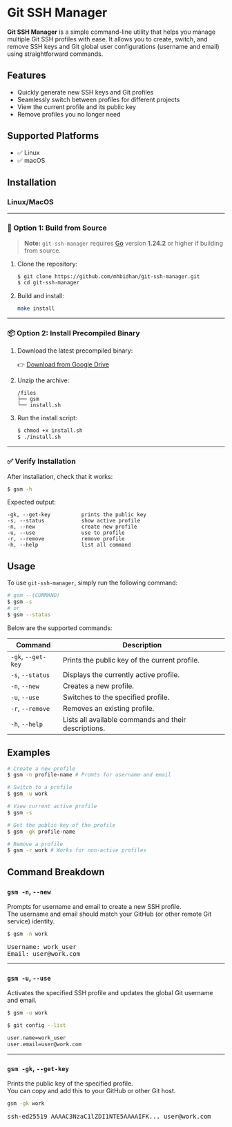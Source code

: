 # Git SSH Manager

**Git SSH Manager** is a simple command-line utility that helps you manage multiple Git SSH profiles with ease. It allows you to create, switch, and remove SSH keys and Git global user configurations (username and email) using straightforward commands.

## Features

- Quickly generate new SSH keys and Git profiles
- Seamlessly switch between profiles for different projects
- View the current profile and its public key
- Remove profiles you no longer need

## Supported Platforms

- ✅ Linux
- ✅ macOS

## Installation

### Linux/MacOS

---

### 🔧 Option 1: Build from Source

> **Note:** `git-ssh-manager` requires [Go](https://golang.org/dl/) version **1.24.2** or higher if building from source.

1. Clone the repository:

   ```bash
   $ git clone https://github.com/mhbidhan/git-ssh-manager.git
   $ cd git-ssh-manager
   ```

2. Build and install:
   ```bash
   make install
   ```

---

### 📦 Option 2: Install Precompiled Binary

1. Download the latest precompiled binary:

   👉 [Download from Google Drive](https://drive.google.com/file/d/1nLueHClz0-1YVyYJvc0-Y3trZWBHKsfM/view?usp=drive_link)

2. Unzip the archive:

   ```text
   /files
   ├── gsm
   └── install.sh
   ```

3. Run the install script:

   ```bash
   $ chmod +x install.sh
   $ ./install.sh
   ```

---

### ✅ Verify Installation

After installation, check that it works:

```bash
$ gsm -h
```

Expected output:

```text
-gk, --get-key          prints the public key
-s, --status            show active profile
-n, --new               create new profile
-u, --use               use to profile
-r, --remove            remove profile
-h, --help              list all command
```

## Usage

To use `git-ssh-manager`, simply run the following command:

```bash
# gsm --(COMMAND)
$ gsm -s
# or
$ gsm --status
```

Below are the supported commands:

| Command            | Description                                          |
| ------------------ | ---------------------------------------------------- |
| `-gk`, `--get-key` | Prints the public key of the current profile.        |
| `-s`, `--status`   | Displays the currently active profile.               |
| `-n`, `--new`      | Creates a new profile.                               |
| `-u`, `--use`      | Switches to the specified profile.                   |
| `-r`, `--remove`   | Removes an existing profile.                         |
| `-h`, `--help`     | Lists all available commands and their descriptions. |

## Examples

```bash
# Create a new profile
$ gsm -n profile-name # Promts for username and email

# Switch to a profile
$ gsm -u work

# View current active profile
$ gsm -s

# Get the public key of the profile
$ gsm -gk profile-name

# Remove a profile
$ gsm -r work # Works for non-active profiles
```

## Command Breakdown

### `gsm -n`, `--new`

Prompts for username and email to create a new SSH profile.  
The username and email should match your GitHub (or other remote Git service) identity.

```bash
$ gsm -n work
```

<pre>
Username: work_user
Email: user@work.com
</pre>

---

### `gsm -u`, `--use`

Activates the specified SSH profile and updates the global Git username and email.

```bash
$ gsm -u work
```

```bash
$ git config --list

user.name=work_user
user.email=user@work.com
```

---

### `gsm -gk`, `--get-key`

Prints the public key of the specified profile.  
You can copy and add this to your GitHub or other Git host.

```bash
gsm -gk work
```

<pre>
ssh-ed25519 AAAAC3NzaC1lZDI1NTE5AAAAIFK... user@work.com
</pre>
